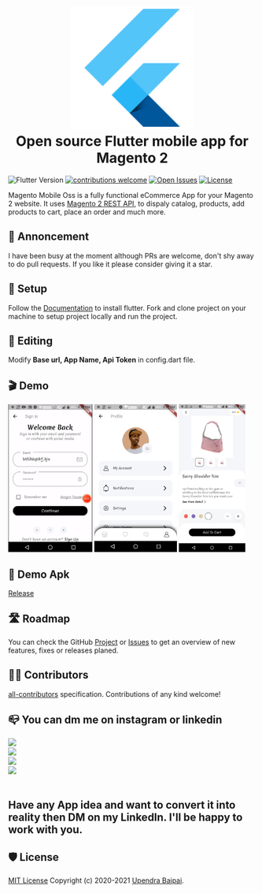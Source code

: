 <h1 align="center">
  <br>
  <a href="https://github.com/upendra-bajpai/magento-mobile-oss/wiki/"><img src="ic_launcher.png" alt="Magento Flutter logo" width="250"></a>
  <br>
  Open source Flutter mobile app for Magento 2
  <br>
</h1>

![Flutter Version](https://img.shields.io/badge/Flutter-2.1-blue)
[![contributions welcome](https://img.shields.io/badge/contributions-welcome-brightgreen.svg?style=flat)](https://github.com/upendra-bajpai/magento-mobile-oss/issues)
[![Open Issues](https://img.shields.io/github/issues/upendra-bajpai/magento-mobile-oss)](https://github.com/upendra-bajpai/magento-mobile-oss/issues)
[![License](https://img.shields.io/badge/license-MIT-yellowgreen)](LICENSE)


Magento Mobile Oss is a fully functional eCommerce App for your Magento 2 website. It uses [Magento 2 REST API](https://devdocs.magento.com/guides/v2.3/get-started/rest_front.html), to dispaly catalog, products, add products to cart, place an order and much more.

## 📣 Annoncement

I have been busy at the moment although PRs are welcome, don't shy away to do pull requests. 
If you like it please consider giving it a star.

## 📲 Setup

Follow the [Documentation](https://docs.flutter.dev/get-started/install) to install flutter. Fork and clone project on your machine to setup project locally and run the project.

## 🎨  Editing

Modify <b>Base url, App Name, Api Token</b> in config.dart file.

## 🎬 Demo

<img src="0.gif" height="300em" /> <img src="2.png" height="300em" /> <img src="3.png" height="300em" />

## 📲 Demo Apk
[Release](https://github.com/upendra-bajpai/magento-mobile-oss/tree/oss/build/app/outputs/flutter-apk)
## 🛣 Roadmap

You can check the GitHub [Project](https://github.com/upendra-bajpai/magento-mobile-oss/projects/1) or [Issues](https://github.com/upendra-bajpai/magento-mobile-oss/issues) to get an overview of new features, fixes or releases planed. 

## 👨‍💻 Contributors

 [all-contributors](https://github.com/all-contributors/all-contributors) specification. Contributions of any kind welcome!

## 📪 You can dm me on instagram or linkedin

<div
  <a href="https://github.com/upendra-bajpai?tab=followers">
    <img src="https://img.shields.io/github/followers/upendra-bajpai?label=Follow%20%40upendra&style=social" />
  </a>
  <br/>
  <a  href="https://www.instagram.com/bajpaiupendra/">
    <img src="https://img.shields.io/badge/Instagram-E4405F?style=for-the-badge&logo=instagram&logoColor=white" />
  </a>
  <br/>
  <a  href="https://stackoverflow.com/users/6678140/upendra">
    <img src="https://img.shields.io/badge/Stack_Overflow-FE7A16?style=for-the-badge&logo=stack-overflow&logoColor=white" />
  </a>
  <br/>
<a  href="https://www.linkedin.com/in/upendrabajpai">
    <img src="https://img.shields.io/badge/LinkedIn-0077B5?style=for-the-badge&logo=linkedin&logoColor=white" />
  </a>
</div>
<br/>

## Have any App idea and want to convert it into reality then DM on my LinkedIn. I'll be happy to work with you.
<!--I open to any discussion. I have [Slack](https://join.slack.com/t/magento-react-native/shared_invite/enQtNjE3ODY0MDUxOTQyLTgwNDY2YzczNTEyNjQyY2QzMmY5ZDY4MmZlYjMyYmRiYzgzZjBiMDhmOTYxMDZkZjAwODkwZGI2MjAxY2FkNTE) workspace so ping me via email if you want to join. 

troublesohard@gmail.com-->

<!--[upwork](https://www.upwork.com/o/profiles/users/_~019a1afcd3f56e9469/)-->

<!-- [linkedin](https://www.linkedin.com/in/upendrabajpai/) -->

<!--## 🎉 Thanks to

[<img src="https://global-uploads.webflow.com/5c741219fd0819540590e785/5c741219fd0819856890e790_asset%2039.svg" width="200px">](https://www.bugsnag.com/)

They are offering an open-source plan for this project.-->

## 🛡 License

[MIT License](LICENSE) Copyright (c) 2020-2021 [Upendra Bajpai](https://www.linkedin.com/in/upendrabajpai/).